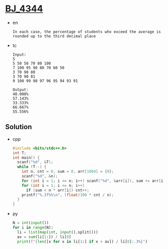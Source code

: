 # [BJ_4344](https://acmicpc.net/problem/4344)

* en

  ```en
  In each case, the percentage of students who exceed the average is rounded up to the third decimal place
  ```

* tc

  ```tc
  Input:
  5
  5 50 50 70 80 100
  7 100 95 90 80 70 60 50
  3 70 90 80
  3 70 90 81
  9 100 99 98 97 96 95 94 93 91

  Output:
  40.000%
  57.143%
  33.333%
  66.667%
  55.556%
  ```

## Solution

* cpp

  ```cpp
  #include <bits/stdc++.h>
  int T;
  int main() {
    scanf("%d", &T);
    while (T--) {
      int n, cnt = 0, sum = 0, arr[1004] = {0};
      scanf("%d", &n);
      for (int i = 1; i <= n; i++) scanf("%d", &arr[i]), sum += arr[i];
      for (int i = 1; i <= n; i++)
        if (sum < n * arr[i]) cnt++;
      printf("%.3f%%\n", (float)100 * cnt / n);
    }
  }
  ```

* py

  ```py
  N = int(input())
  for i in range(N):
    li = list(map(int, input().split()))
    av = sum(li[1:]) / li[0]
    print(f"{len([x for x in li[1:] if x > av]) / li[0]:.3%}")
  ```
